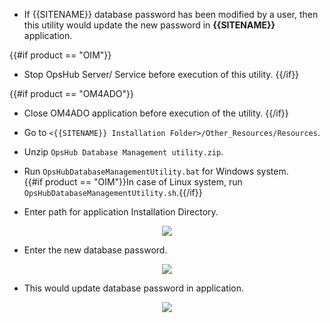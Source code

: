 
* If {{SITENAME}} database password has been modified by a user, then this utility would update the new password in **{{SITENAME}}** application.

{{#if product == "OIM"}}
* Stop OpsHub Server/ Service before execution of this utility.
{{/if}}

{{#if product == "OM4ADO"}}
* Close OM4ADO application before execution of the utility.
{{/if}}

* Go to `<{{SITENAME}} Installation Folder>/Other_Resources/Resources`.
* Unzip `OpsHub Database Management utility.zip`.
* Run `OpsHubDatabaseManagementUtility.bat` for Windows system.  
  {{#if product == "OIM"}}In case of Linux system, run `OpsHubDatabaseManagementUtility.sh`.{{/if}}
* Enter path for application Installation Directory.

<p align="center">
  <img src="../assets/Updating_Database_Password_Image_1.png">
</p>


* Enter the new database password.

<p align="center">
  <img src="../assets/Updating_Database_Password_Image_2.png">
</p>


* This would update database password in application.

<p align="center">
  <img src="../assets/Updating_Database_Password_Image_3.png">
</p>

